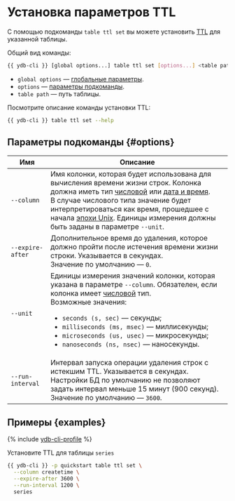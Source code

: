 # Установка параметров TTL

С помощью подкоманды `table ttl set` вы можете установить [TTL](../../concepts/ttl.md) для указанной таблицы.

Общий вид команды:

```bash
{{ ydb-cli }} [global options...] table ttl set [options...] <table path>
```

* `global options` — [глобальные параметры](commands/global-options.md).
* `options` — [параметры подкоманды](#options).
* `table path` — путь таблицы.

Посмотрите описание команды установки TTL:

```bash
{{ ydb-cli }} table ttl set --help
```

## Параметры подкоманды {#options}

| Имя | Описание |
| ---|--- |
| `--column` | Имя колонки, которая будет использована для вычисления времени жизни строк. Колонка должна иметь тип [числовой](../../yql/reference/types/primitive.md#numeric) или [дата и время](../../yql/reference/types/primitive.md#datetime).<br/>В случае числового типа значение будет интерпретироваться как время, прошедшее с начала [эпохи Unix](https://ru.wikipedia.org/wiki/Unix-время). Единицы измерения должны быть заданы в параметре `--unit`. |
| `--expire-after` | Дополнительное время до удаления, которое должно пройти после истечения времени жизни строки. Указывается в секундах.<br/>Значение по умолчанию — `0`. |
| `--unit` | Единицы измерения значений колонки, которая указана в параметре `--column`. Обязателен, если колонка имеет [числовой](../../yql/reference/types/primitive.md#numeric) тип.<br/>Возможные значения:<ul><li>`seconds (s, sec)` — секунды;</li><li>`milliseconds (ms, msec)` — миллисекунды;</li><li>`microseconds (us, usec)` — микросекунды;</li><li>`nanoseconds (ns, nsec)` — наносекунды.</li></ul> |
| `--run-interval` | Интервал запуска операции удаления строк с истекшим TTL. Указывается в секундах. Настройки БД по умолчанию не позволяют задать интервал меньше 15 минут (900 секунд).<br/>Значение по умолчанию — `3600`. |

## Примеры {examples}

{% include [ydb-cli-profile](../../_includes/ydb-cli-profile.md) %}

Установите TTL для таблицы `series`

```bash
{{ ydb-cli }} -p quickstart table ttl set \
  --column createtime \
  --expire-after 3600 \
  --run-interval 1200 \
  series
```
